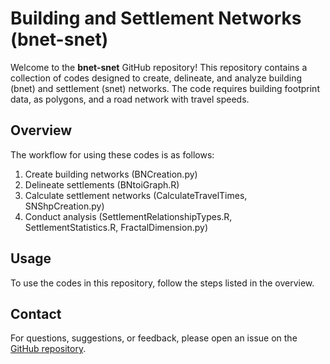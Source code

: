 # Building and Settlement Networks (bnet-snet)

Welcome to the **bnet-snet** GitHub repository! This repository contains a collection of codes designed to create, delineate, and analyze building (bnet) and settlement (snet) networks. The code requires building footprint data, as polygons, and a road network with travel speeds. 

## Overview

The workflow for using these codes is as follows:

1. Create building networks (BNCreation.py)
2. Delineate settlements (BNtoiGraph.R)
3. Calculate settlement networks (CalculateTravelTimes, SNShpCreation.py)
4. Conduct analysis (SettlementRelationshipTypes.R, SettlementStatistics.R, FractalDimension.py)

## Usage

To use the codes in this repository, follow the steps listed in the overview.


## Contact

For questions, suggestions, or feedback, please open an issue on the [GitHub repository](https://github.com/yraeth/bnet-snet/issues).
